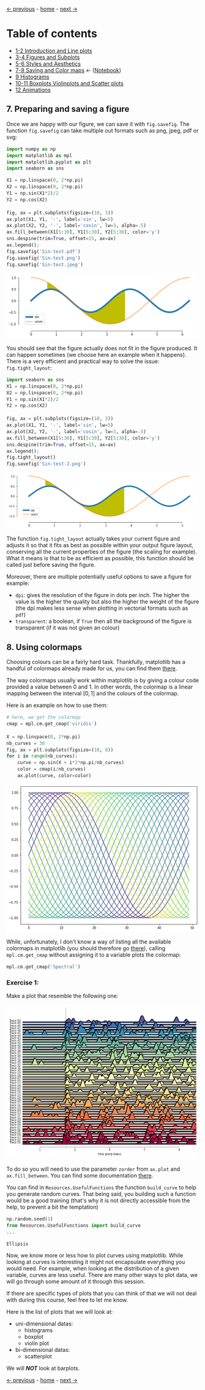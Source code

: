 [&larr; previous](../5-6-Styles-and-Aesthetics/5-6-Styles-and-Aesthetics.md) - [home](https://guignardlab.github.io/CenTuri-Course-2022/) - [next &rarr;](../9-Histograms/9-Histograms.md)

# Table of contents
* [1-2 Introduction and Line plots](../1-2-Intro-and-Line-plots/1-2-Intro-and-Line-plots.md)
* [3-4 Figures and Subplots](../3-4-Figures-and-Subplots/3-4-Figures-and-Subplots.md)
* [5-6 Styles and Aesthetics](../5-6-Styles-and-Aesthetics/5-6-Styles-and-Aesthetics.md)
* [7-8 Saving and Color maps](../7-8-Saving-and-Color-maps/7-8-Saving-and-Color-maps.md) &larr; ([Notebook](../../../07-08-Saving-and-Color-maps.ipynb))
* [9 Histograms](../9-Histograms/9-Histograms.md)
* [10-11 Boxplots Violinplots and Scatter plots](../10-11-Boxplots-Violinplots-and-Scatter-plots/10-11-Boxplots-Violinplots-and-Scatter-plots.md)
* [12 Animations](../12-Animations/12-Animations.md)

## 7. Preparing and saving a figure
Once we are happy with our figure, we can save it with `fig.savefig`. The function `fig.savefig` can take multiple out formats such as png, jpeg, pdf or svg:


```python
import numpy as np
import matplotlib as mpl
import matplotlib.pyplot as plt
import seaborn as sns
```


```python
X1 = np.linspace(0, 2*np.pi)
X2 = np.linspace(0, 2*np.pi)
Y1 = np.sin(X1*2)/2
Y2 = np.cos(X2)

fig, ax = plt.subplots(figsize=(10, 3))
ax.plot(X1, Y1, '-', label='sin', lw=5)
ax.plot(X2, Y2, '-', label='cosin', lw=3, alpha=.5)
ax.fill_between(X1[5:30], Y1[5:30], Y2[5:30], color='y')
sns.despine(trim=True, offset=15, ax=ax)
ax.legend();
fig.savefig('Sin-test.pdf')
fig.savefig('Sin-test.png')
fig.savefig('Sin-test.jpeg')
```


    
![png](output_2_0.png)
    


You should see that the figure actually does not fit in the figure produced. It can happen sometimes (we choose here an example when it happens). There is a very efficient and practical way to solve the issue: `fig.tight_layout`:


```python
import seaborn as sns
X1 = np.linspace(0, 2*np.pi)
X2 = np.linspace(0, 2*np.pi)
Y1 = np.sin(X1*2)/2
Y2 = np.cos(X2)

fig, ax = plt.subplots(figsize=(10, 3))
ax.plot(X1, Y1, '-', label='sin', lw=5)
ax.plot(X2, Y2, '-', label='cosin', lw=3, alpha=.5)
ax.fill_between(X1[5:30], Y1[5:30], Y2[5:30], color='y')
sns.despine(trim=True, offset=15, ax=ax)
ax.legend();
fig.tight_layout()
fig.savefig('Sin-test-2.png')
```


    
![png](output_4_0.png)
    


The function `fig.tight_layout` actually takes your current figure and adjusts it so that it fits as best as possible within your output figure layout, conserving all the current properties of the figure (the scaling for example). What it means is that to be as efficient as possible, this function should be called just before saving the figure.

Moreover, there are multiple potentially useful options to save a figure for example:
- `dpi`: gives the resolution of the figure in dots per inch. The higher the value is the higher the quality but also the higher the weight of the figure (the dpi makes less sense when plotting in vectorial formats such as `pdf`)
- `transparent`: a boolean, if `True` then all the background of the figure is transparent (if it was not given an colour)

## 8. Using colormaps
Choosing colours can be a fairly hard task. Thankfully, matplotlib has a handful of colormaps already made for us, you can find them [there](https://matplotlib.org/stable/tutorials/colors/colormaps.html).

The way colormaps usually work within matplotlib is by giving a colour code provided a value between 0 and 1.
In other words, the colormap is a linear mapping between the interval $[0, 1]$ and the colours of the colormap.

Here is an example on how to use them:


```python
# here, we get the colormap
cmap = mpl.cm.get_cmap('viridis')

X = np.linspace(0, 2*np.pi)
nb_curves = 30
fig, ax = plt.subplots(figsize=(10, 8))
for i in range(nb_curves):
    curve = np.sin(X + i*2*np.pi/nb_curves)
    color = cmap(i/nb_curves)
    ax.plot(curve, color=color)
```


    
![png](output_7_0.png)
    


While, unfortunately, I don't know a way of listing all the available colormaps in matplotlib (you should therefore go [there](https://matplotlib.org/stable/tutorials/colors/colormaps.html)), calling `mpl.cm.get_cmap` without assigning it to a variable plots the colormap:


```python
mpl.cm.get_cmap('Spectral')
```

### Exercise 1:
Make a plot that resemble the following one:

![png](../../exercice_1.png)

To do so you will need to use the parameter `zorder` from `ax.plot` and `ax.fill_between`.
You can find some documentation [there](https://matplotlib.org/stable/gallery/misc/zorder_demo.html).

You can find in `Resources.UsefulFunctions` the function `build_curve` to help you generate random curves. That being said, you building such a function would be a good training (that's why it is not directly accessible from the help, to prevent a bit the temptation)


```python
np.random.seed(1)
from Resources.UsefulFunctions import build_curve
...
```




    Ellipsis



Now, we know more or less how to plot curves using matplotlib.
While looking at curves is interesting it might not encapsulate everything you would need.
For example, when looking at the distribution of a given variable, curves are less useful.
There are many other ways to plot data, we will go through some amount of it through this session.

If there are specific types of plots that you can think of that we will not deal with during this course, feel free to let me know.

Here is the list of plots that we will look at:
- uni-dimensional datas:
    - histograms
    - boxplot
    - violin plot
- bi-dimensional datas:
    - scatterplot
    
We will __*NOT*__ look at barplots.

[&larr; previous](../5-6-Styles-and-Aesthetics/5-6-Styles-and-Aesthetics.md) - [home](https://guignardlab.github.io/CenTuri-Course-2022/) - [next &rarr;](../9-Histograms/9-Histograms.md)